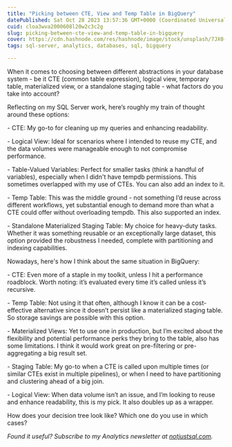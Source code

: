 ```yaml
---
title: "Picking between CTE, View and Temp Table in BigQuery"
datePublished: Sat Oct 28 2023 13:57:36 GMT+0000 (Coordinated Universal Time)
cuid: cloa3wva2000608l20w2c3c2g
slug: picking-between-cte-view-and-temp-table-in-bigquery
cover: https://cdn.hashnode.com/res/hashnode/image/stock/unsplash/7JX0-bfiuxQ/upload/2ec7fa7acd02ad831ec884d0530e3048.jpeg
tags: sql-server, analytics, databases, sql, bigquery

---
```


When it comes to choosing between different abstractions in your database system - be it CTE (common table expression), logical view, temporary table, materialized view, or a standalone staging table - what factors do you take into account?

Reflecting on my SQL Server work, here’s roughly my train of thought around these options:

\- CTE: My go-to for cleaning up my queries and enhancing readability.

\- Logical View: Ideal for scenarios where I intended to reuse my CTE, and the data volumes were manageable enough to not compromise performance.

\- Table-Valued Variables: Perfect for smaller tasks (think a handful of variables), especially when I didn't have tempdb permissions. This sometimes overlapped with my use of CTEs. You can also add an index to it.

\- Temp Table: This was the middle ground - not something I’d reuse across different workflows, yet substantial enough to demand more than what a CTE could offer without overloading tempdb. This also supported an index.

\- Standalone Materialized Staging Table: My choice for heavy-duty tasks. Whether it was something reusable or an exceptionally large dataset, this option provided the robustness I needed, complete with partitioning and indexing capabilities.

Nowadays, here's how I think about the same situation in BigQuery:

\- CTE: Even more of a staple in my toolkit, unless I hit a performance roadblock. Worth noting: it’s evaluated every time it’s called unless it’s recursive.

\- Temp Table: Not using it that often, although I know it can be a cost-effective alternative since it doesn’t persist like a materialized staging table. So storage savings are possible with this option.

\- Materialized Views: Yet to use one in production, but I’m excited about the flexibility and potential performance perks they bring to the table, also has some limitations. I think it would work great on pre-filtering or pre-aggregating a big result set.

\- Staging Table: My go-to when a CTE is called upon multiple times (or similar CTEs exist in multiple pipelines), or when I need to have partitioning and clustering ahead of a big join.

\- Logical View: When data volume isn’t an issue, and I’m looking to reuse and enhance readability, this is my pick. It also doubles up as a wrapper.

How does your decision tree look like? Which one do you use in which cases?

*Found it useful? Subscribe to my Analytics newsletter at* [*notjustsql.com*](https://www.notjustsql.com)*.*